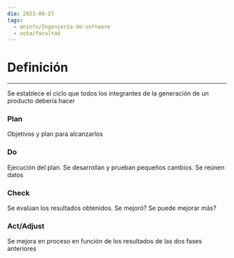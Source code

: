 ```yaml
---
dia: 2023-08-27
tags:
  - aninfo/Ingeniería-de-software
  - nota/facultad
---
```

# Definición
---
Se establece el ciclo que todos los integrantes de la generación de un producto debería hacer 

### Plan
Objetivos y plan para alcanzarlos

### Do
Ejecución del plan. Se desarrollan y prueban pequeños cambios. Se reúnen datos

### Check
Se evalúan los resultados obtenidos. Se mejoró? Se puede mejorar más?

### Act/Adjust
Se mejora en proceso en función de los resultados de las dos fases anteriores